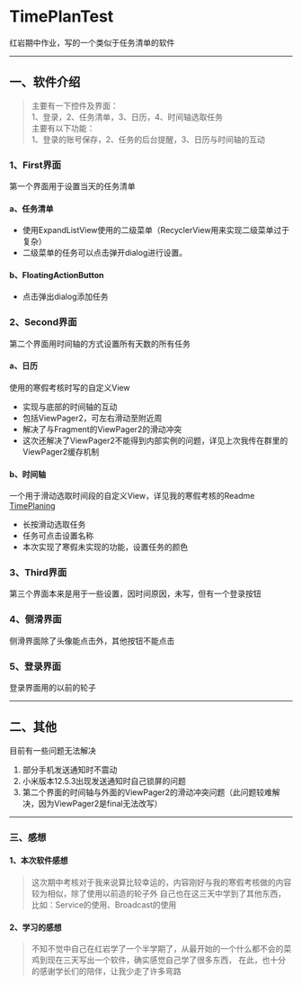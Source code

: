 # TimePlanTest
 红岩期中作业，写的一个类似于任务清单的软件
 
---
## 一、软件介绍
>主要有一下控件及界面：  
>1、登录，2、任务清单，3、日历，4、时间轴选取任务   
>主要有以下功能：  
>1、登录的账号保存，2、任务的后台提醒，3、日历与时间轴的互动  
### 1、First界面
第一个界面用于设置当天的任务清单  
#### a、任务清单
* 使用ExpandListView使用的二级菜单（RecyclerView用来实现二级菜单过于复杂）  
* 二级菜单的任务可以点击弹开dialog进行设置。 
#### b、FloatingActionButton
* 点击弹出dialog添加任务
### 2、Second界面
第二个界面用时间轴的方式设置所有天数的所有任务  
#### a、日历
使用的寒假考核时写的自定义View  
* 实现与底部的时间轴的互动
* 包括ViewPager2，可左右滑动至附近周
* 解决了与Fragment的ViewPager2的滑动冲突
* 这次还解决了ViewPager2不能得到内部实例的问题，详见上次我传在群里的ViewPager2缓存机制
#### b、时间轴
一个用于滑动选取时间段的自定义View，详见我的寒假考核的Readme   [TimePlaning](https://github.com/985892345/TimePlaning.git "TimePlan")
* 长按滑动选取任务
* 任务可点击设置名称
* 本次实现了寒假未实现的功能，设置任务的颜色
### 3、Third界面
第三个界面本来是用于一些设置，因时间原因，未写，但有一个登录按钮
### 4、侧滑界面
侧滑界面除了头像能点击外，其他按钮不能点击
### 5、登录界面
登录界面用的以前的轮子

---
## 二、其他
目前有一些问题无法解决
1. 部分手机发送通知时不震动
2. 小米版本12.5.3出现发送通知时自己锁屏的问题
3. 第二个界面的时间轴与外面的ViewPager2的滑动冲突问题（此问题较难解决，因为ViewPager2是final无法改写）

---
### 三、感想
#### 1、本次软件感想
>这次期中考核对于我来说算比较幸运的，内容刚好与我的寒假考核做的内容较为相似，除了使用以前造的轮子外
>自己也在这三天中学到了其他东西，比如：Service的使用、Broadcast的使用
#### 2、学习的感想
>不知不觉中自己在红岩学了一个半学期了，从最开始的一个什么都不会的菜鸡到现在三天写出一个软件，确实感觉自己学了很多东西，
>在此，也十分的感谢学长们的陪伴，让我少走了许多弯路


